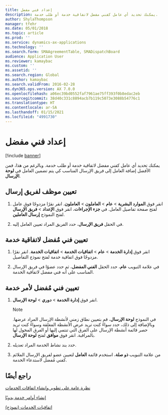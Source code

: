 ```yaml
---
title: إعداد فني مفضل
description: يمكنك تحديد أي عامل كفني مفضل لاتفاقية خدمة أو طلب خدمة.
author: ShylaThompson
manager: tfehr
ms.date: 05/01/2018
ms.topic: article
ms.prod: ''
ms.service: dynamics-ax-applications
ms.technology: ''
ms.search.form: SMAAgreementTable, SMADispatchBoard
audience: Application User
ms.reviewer: kamaybac
ms.custom: ''
ms.assetid: ''
ms.search.region: Global
ms.author: kamaybac
ms.search.validFrom: 2016-02-28
ms.dyn365.ops.version: AX 7.0.0
ms.openlocfilehash: a06ec39bd0552faf7961ae75ff393f0b8edac2eb
ms.sourcegitcommit: 38d40c331c8894acb7b119c5073e3088b54776c1
ms.translationtype: HT
ms.contentlocale: ar-SA
ms.lasthandoff: 01/15/2021
ms.locfileid: "4991730"
---
```

# <a name="set-up-a-preferred-technician"></a>إعداد فني مفضل 

[!include [banner](../includes/banner.md)]


يمكنك تحديد أي عامل كفني مفضل لاتفاقية خدمة أو طلب خدمة. وبالرغم من هذا، فمن الأفضل إضافة العامل إلى فريق الإرسال المناسب كي يتم تضمين العامل في **لوحة الإرسال**.

## <a name="assign-employee-to-a-dispatch-team"></a>تعيين موظف لفريق إرسال

1.  انقر فوق **الموارد البشرية** \> **عام** \> **العاملون** \> **العاملون**. انقر نقرًا مزدوجًا فوق عامل لفتح صفحة تفاصيل العامل. في **جزء الإجراءات**، انقر فوق **الإعداد** \> **فريق الإرسال** لفتح النموذج **إرسال العاملين**.

2.  في الحقل **فريق الإرسال**، حدد الفريق المراد تعيين العامل إليه.

## <a name="assign-a-preferred-technician-to-a-service-agreement"></a>تعيين فني مُفضل لاتفاقية خدمة

1.  انقر فوق **إدارة الخدمة** \> **عام** \> **اتفاقيات الخدمة‬** \> **اتفاقيات الخدمة‬**. انقر نقرًا مزدوجًا فوق اتفاقية خدمة لفتح نموذج التفاصيل.

2.  في علامة التبويب **عام**، حدد الحقل **الفني المفضل**، ثم حدد عضوًا في فريق الإرسال المناسب على أنه فني مفضل لاتفاقية الخدمة.

## <a name="assign-a-preferred-technician-to-a-service-order"></a>تعيين فني مُفضل لأمر خدمة

1.  انقر فوق **إدارة الخدمة** \> **دوري** \> **لوحة الإرسال‬**.
    

    > [!NOTE]
    > <P>في النموذج <STRONG>لوحة الإرسال</STRONG>، قم بتعيين نطاق زمني لأنشطة الإرسال المراد عرضها. وبالإضافة إلى ذلك، حدد سواءً كنت تريد عرض الأنشطة المغلقة وسواءً كنت تريد حصر قائمة أنشطة الإرسال على الفرق التي تنتمي إليها أو الفرق المخول لها بالمراقبة. انقر فوق <STRONG>موافق</STRONG> لفتح <STRONG>لوحة الإرسال</STRONG>.</P>



2.  حدد بند نشاط الخدمة المراد تعديله.

3.  من علامة التبويب **ذو صلة**، استخدم قائمة **العامل** لتعيين عضو لفريق الإرسال الملائم كفني مُفضل لاستدعاء الخدمة.

## <a name="see-also"></a>راجع أيضًا

[نظرة عامة على تطوير وإنشاء اتفاقات الخدمات](service-agreements.md)

[إنشاء أوامر خدمة يدويًا](create-service-orders-manually.md)

[اتفاقيات الخدمات (نموذج)](https://technet.microsoft.com/library/aa617823\(v=ax.60\))
  


